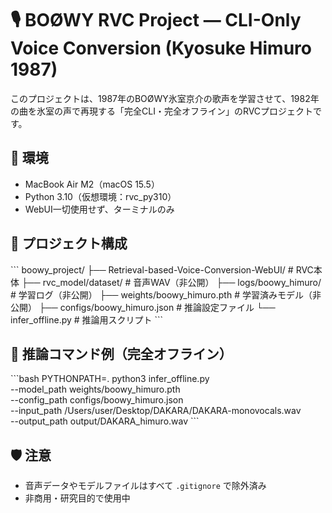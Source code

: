 # 🎙️ BOØWY RVC Project — CLI-Only Voice Conversion (Kyosuke Himuro 1987)

このプロジェクトは、1987年のBOØWY氷室京介の歌声を学習させて、1982年の曲を氷室の声で再現する「完全CLI・完全オフライン」のRVCプロジェクトです。

## 🔧 環境
- MacBook Air M2（macOS 15.5）
- Python 3.10（仮想環境：rvc_py310）
- WebUI一切使用せず、ターミナルのみ

## 📁 プロジェクト構成
\`\`\`
boowy_project/
├── Retrieval-based-Voice-Conversion-WebUI/     # RVC本体
├── rvc_model/dataset/                          # 音声WAV（非公開）
├── logs/boowy_himuro/                          # 学習ログ（非公開）
├── weights/boowy_himuro.pth                    # 学習済みモデル（非公開）
├── configs/boowy_himuro.json                   # 推論設定ファイル
└── infer_offline.py                            # 推論用スクリプト
\`\`\`

## 🎤 推論コマンド例（完全オフライン）
\`\`\`bash
PYTHONPATH=. python3 infer_offline.py \
  --model_path weights/boowy_himuro.pth \
  --config_path configs/boowy_himuro.json \
  --input_path /Users/user/Desktop/DAKARA/DAKARA-monovocals.wav \
  --output_path output/DAKARA_himuro.wav
\`\`\`

## 🛡️ 注意
- 音声データやモデルファイルはすべて `.gitignore` で除外済み
- 非商用・研究目的で使用中

